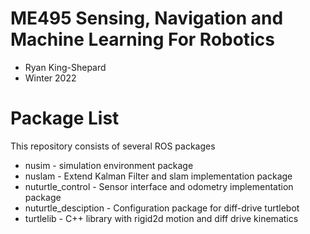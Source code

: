 # ME495 Sensing, Navigation and Machine Learning For Robotics
* Ryan King-Shepard
* Winter 2022
# Package List
This repository consists of several ROS packages
* nusim - simulation environment package
* nuslam - Extend Kalman Filter and slam implementation package
* nuturtle_control - Sensor interface and odometry implementation package
* nuturtle_desciption - Configuration package for diff-drive turtlebot
* turtlelib - C++ library with rigid2d motion and diff drive kinematics

